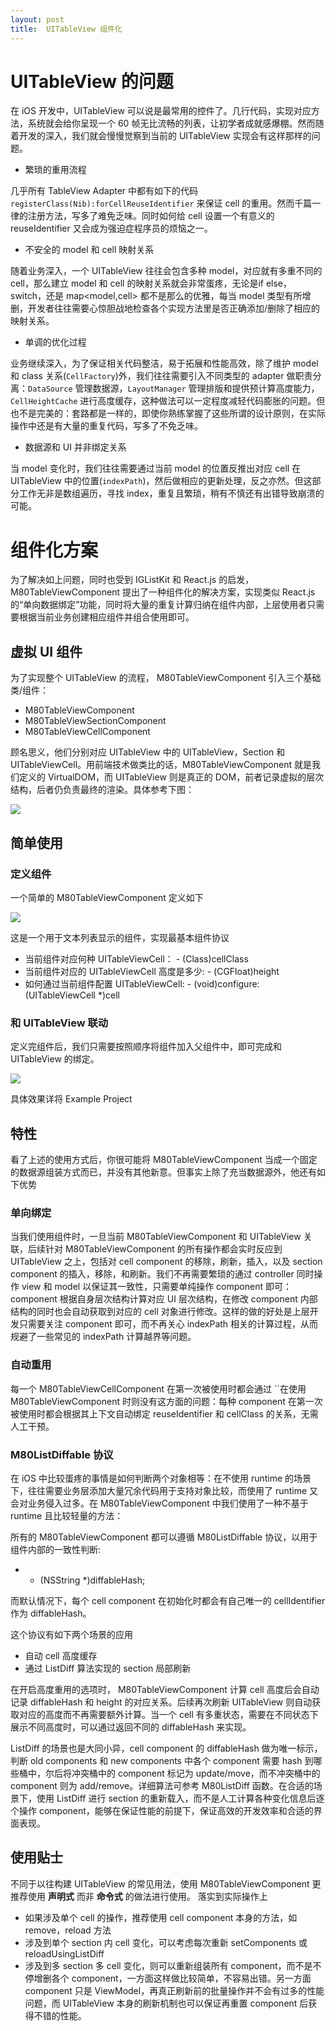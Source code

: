 ```yaml
---
layout: post
title:  UITableView 组件化
---
```


# UITableView 的问题

在 iOS 开发中，UITableView 可以说是最常用的控件了。几行代码，实现对应方法，系统就会给你呈现一个 60 帧无比流畅的列表，让初学者成就感爆棚。然而随着开发的深入，我们就会慢慢觉察到当前的 UITableView 实现会有这样那样的问题。

* 繁琐的重用流程

几乎所有 TableView Adapter 中都有如下的代码 `registerClass(Nib):forCellReuseIdentifier` 来保证 cell 的重用。然而千篇一律的注册方法，写多了难免乏味。同时如何给 cell 设置一个有意义的 reuseIdentifier 又会成为强迫症程序员的烦恼之一。

* 不安全的 model 和 cell 映射关系

随着业务深入，一个 UITableView 往往会包含多种 model，对应就有多重不同的 cell，那么建立 model 和 cell 的映射关系就会非常蛋疼，无论是if else，switch，还是 map<model,cell> 都不是那么的优雅，每当 model 类型有所增删，开发者往往需要心惊胆战地检查各个实现方法里是否正确添加/删除了相应的映射关系。

* 单调的优化过程

业务继续深入，为了保证相关代码整洁，易于拓展和性能高效，除了维护 model 和 class 关系(`CellFactory`)外，我们往往需要引入不同类型的 adapter 做职责分离：`DataSource` 管理数据源，`LayoutManager` 管理排版和提供预计算高度能力，`CellHeightCache` 进行高度缓存，这种做法可以一定程度减轻代码膨胀的问题。但也不是完美的：套路都是一样的，即使你熟练掌握了这些所谓的设计原则，在实际操作中还是有大量的重复代码，写多了不免乏味。


* 数据源和 UI 并非绑定关系

当 model 变化时，我们往往需要通过当前 model 的位置反推出对应 cell 在 UITableView 中的位置(`indexPath`)，然后做相应的更新处理，反之亦然。但这部分工作无非是数组遍历，寻找 index，重复且繁琐，稍有不慎还有出错导致崩溃的可能。

# 组件化方案

为了解决如上问题，同时也受到 IGListKit 和 React.js 的启发，M80TableViewComponent 提出了一种组件化的解决方案，实现类似 React.js 的“单向数据绑定”功能，同时将大量的重复计算归纳在组件内部，上层使用者只需要根据当前业务创建相应组件并组合使用即可。

## 虚拟 UI 组件

为了实现整个 UITableView 的流程， M80TableViewComponent 引入三个基础类/组件：

* M80TableViewComponent
* M80TableViewSectionComponent
* M80TableViewCellComponent

顾名思义，他们分别对应 UITableView 中的 UITableView，Section 和 UITableViewCell。用前端技术做类比的话，M80TableViewComponent 就是我们定义的 VirtualDOM，而 UITableView 则是真正的 DOM，前者记录虚拟的层次结构，后者仍负责最终的渲染。具体参考下图：

![](../images/component_arch.jpg)

## 简单使用

### 定义组件

一个简单的 M80TableViewComponent 定义如下

![](../images/item_component.png)

这是一个用于文本列表显示的组件，实现最基本组件协议

* 当前组件对应何种 UITableViewCell：   - (Class)cellClass
* 当前组件对应的 UITableViewCell 高度是多少: - (CGFloat)height
* 如何通过当前组件配置 UITableViewCell: - (void)configure:(UITableViewCell *)cell



### 和 UITableView 联动

定义完组件后，我们只需要按照顺序将组件加入父组件中，即可完成和 UITableView 的绑定。 
 
![](../images/component_usage.png)

具体效果详将 Example Project


## 特性

看了上述的使用方式后，你很可能将 M80TableViewComponent 当成一个固定的数据源组装方式而已，并没有其他新意。但事实上除了充当数据源外，他还有如下优势

### 单向绑定

当我们使用组件时，一旦当前 M80TableViewComponent 和 UITableView 关联，后续针对 M80TableViewComponent 的所有操作都会实时反应到 UITableView 之上，包括对 cell component 的移除，刷新，插入，以及 section component 的插入，移除，和刷新。我们不再需要繁琐的通过 controller 同时操作 view 和 model 以保证其一致性，只需要单纯操作 component 即可：component 根据自身层次结构计算对应 UI 层次结构，在修改 component 内部结构的同时也会自动获取到对应的 cell 对象进行修改。这样的做的好处是上层开发只需要关注 component 即可，而不再关心 indexPath 相关的计算过程，从而规避了一些常见的 indexPath 计算越界等问题。

### 自动重用

每一个 M80TableViewCellComponent 在第一次被使用时都会通过 ``在使用 M80TableViewComponent 时则没有这方面的问题：每种 component 在第一次被使用时都会根据其上下文自动绑定 reuseIdentifier 和 cellClass 的关系，无需人工干预。

### M80ListDiffable 协议

在 iOS 中比较蛋疼的事情是如何判断两个对象相等：在不使用 runtime 的场景下，往往需要业务层添加大量冗余代码用于支持对象比较，而使用了 runtime 又会对业务侵入过多。在 M80TableViewComponent 中我们使用了一种不基于 runtime 且比较轻量的方法：

所有的 M80TableViewComponent 都可以遵循 M80ListDiffable 协议，以用于组件内部的一致性判断:

* - (NSString *)diffableHash;

而默认情况下，每个 cell component 在初始化时都会有自己唯一的 cellIdentifier 作为 diffableHash。

这个协议有如下两个场景的应用

* 自动 cell 高度缓存
* 通过 ListDiff 算法实现的 section 局部刷新

在开启高度重用的选项时， M80TableViewComponent 计算 cell 高度后会自动记录 diffableHash 和 height 的对应关系。后续再次刷新 UITableView 则自动获取对应的高度而不再需要额外计算。当一个 cell 有多重状态，需要在不同状态下展示不同高度时，可以通过返回不同的 diffableHash 来实现。

ListDiff 的场景也是大同小异，cell component 的 diffableHash 做为唯一标示，判断 old components 和 new components 中各个 component 需要 hash 到哪些桶中，尔后将冲突桶中的 component 标记为 update/move，而不冲突桶中的 component 则为 add/remove。详细算法可参考 M80ListDiff 函数。在合适的场景下，使用 ListDiff 进行 section 的重新载入，而不是人工计算各种变化信息后逐个操作 component，能够在保证性能的前提下，保证高效的开发效率和合适的界面表现。


## 使用贴士

不同于以往构建 UITableView 的常见用法，使用 M80TableViewComponent 更推荐使用 **声明式** 而非 **命令式** 的做法进行使用。
落实到实际操作上

* 如果涉及单个 cell 的操作，推荐使用 cell component 本身的方法，如 remove，reload 方法
* 涉及到单个 section 内 cell 变化，可以考虑每次重新 setComponents 或 reloadUsingListDiff
* 涉及到多 section 多 cell 变化，则可以重新组装所有 component，而不是不停增删各个 component，一方面这样做比较简单，不容易出错。另一方面 component 只是 ViewModel，再真正刷新前的批量操作并不会有过多的性能问题，而 UITableView 本身的刷新机制也可以保证再重置 component 后获得不错的性能。


